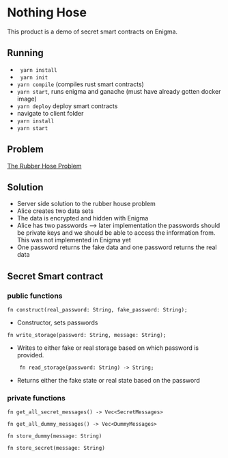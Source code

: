 # Nothing Hose

This product is a demo of secret smart contracts on Enigma.

## Running 
* ``` yarn install```
* ``` yarn init```
* ```yarn compile``` (compiles rust smart contracts)
* ```yarn start```, runs enigma and ganache (must have already gotten docker image)
* ```yarn deploy``` deploy smart contracts
* navigate to client folder
* ```yarn install``` 
* ```yarn start```

## Problem

[The Rubber Hose Problem ](https://en.wikipedia.org/wiki/Rubber-hose_cryptanalysis?fbclid=IwAR2hoWG0Sx9ag1_uNRErwNWnUA8jtvhi2_vo1Tq9JaZ0A-o3TkDT6TwbMHw)


## Solution

* Server side solution to the rubber house problem
* Alice creates two data sets 
* The data is encrypted and hidden with Enigma
* Alice has two passwords --> later implementation the passwords should be private keys and we should be able to access the information from. This was not implemented in Enigma yet
* One password returns the fake data and one password returns the real data

## Secret Smart contract 

### public functions

 ```
 fn construct(real_password: String, fake_password: String);
 ```
 * Constructor, sets passwords
```
fn write_storage(password: String, message: String);
```
* Writes to either fake or real storage based on which password is provided.

```
    fn read_storage(password: String) -> String;
```
* Returns either the fake state or real state based on the password 

### private functions

```
fn get_all_secret_messages() -> Vec<SecretMessages>
```
```
fn get_all_dummy_messages() -> Vec<DummyMessages> 
```
```
fn store_dummy(message: String)
```
```
fn store_secret(message: String) 
```